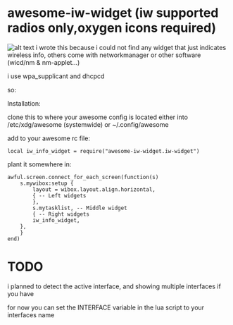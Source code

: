# awesome-iw-widget (iw supported radios only,oxygen icons required)
![alt text](http://files.bgeschka.de/stuff/iw-widget.png)
i wrote this because i could not find any widget that just indicates wireless info,
others come with networkmanager or other software (wicd/nm & nm-applet...)

i use wpa_supplicant and dhcpcd

so:

Installation:

clone this to where your awesome config is located
either into /etc/xdg/awesome (systemwide)
or ~/.config/awesome

add to your awesome rc file:

```
local iw_info_widget = require("awesome-iw-widget.iw-widget")
```


plant it somewhere in:
```
awful.screen.connect_for_each_screen(function(s)
    s.mywibox:setup {
        layout = wibox.layout.align.horizontal,
        { -- Left widgets
        },
        s.mytasklist, -- Middle widget
        { -- Right widgets
	    iw_info_widget,
	},
    }
end)
```

# TODO
i planned to detect the active interface,
and showing multiple interfaces if you have

for now you can set the INTERFACE variable in the lua script to your interfaces name

